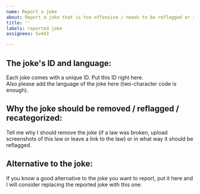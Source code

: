 ```yaml
---
name: Report a joke
about: Report a joke that is too offensive / needs to be reflagged or recategorized
title: ''
labels: reported joke
assignees: Sv443

---
```


## The joke's ID and language:
Each joke comes with a unique ID. Put this ID right here.  
Also please add the language of the joke here (two-character code is enough).

## Why the joke should be removed / reflagged / recategorized:
Tell me why I should remove the joke (if a law was broken, upload screenshots of this law or leave a link to the law) or in what way it should be reflagged.

## Alternative to the joke:
If you know a good alternative to the joke you want to report, put it here and I will consider replacing the reported joke with this one.
